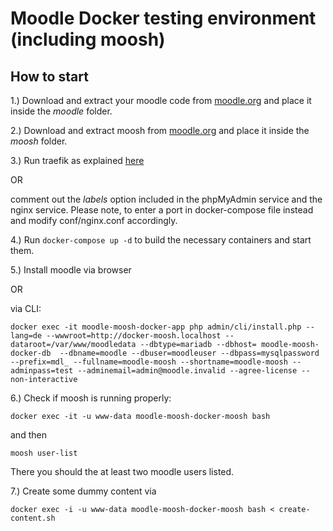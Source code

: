 # Moodle Docker testing environment (including moosh)
## How to start
1.) Download and extract your moodle code from  [moodle.org](https://download.moodle.org/releases/latest/) and place it inside the *moodle* folder.

2.) Download and extract moosh from  [moodle.org](https://moodle.org/plugins/view.php?id=522) and place it inside the *moosh* folder.

3.) Run traefik as explained [here](https://github.com/Dmfama20/traefik_example) 

OR

comment out the *labels* option included in the phpMyAdmin service and the nginx service. Please note, to enter a port in docker-compose file instead and modify conf/nginx.conf accordingly.

4.) Run ``docker-compose up -d`` to build the necessary containers and start them.

5.) Install moodle via browser 

OR

via CLI:

``docker exec -it moodle-moosh-docker-app php admin/cli/install.php --lang=de --wwwroot=http://docker-moosh.localhost --dataroot=/var/www/moodledata --dbtype=mariadb --dbhost= moodle-moosh-docker-db  --dbname=moodle --dbuser=moodleuser --dbpass=mysqlpassword --prefix=mdl_ --fullname=moodle-moosh --shortname=moodle-moosh --adminpass=test --adminemail=admin@moodle.invalid --agree-license --non-interactive``

6.) Check if moosh is running properly:

``docker exec -it -u www-data moodle-moosh-docker-moosh bash``

and then

``moosh user-list``

There you should the at least two moodle users listed.

7.) Create some dummy content via

``docker exec -i -u www-data moodle-moosh-docker-moosh bash < create-content.sh``


